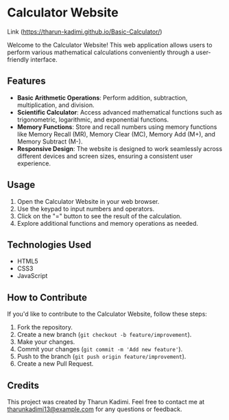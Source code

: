 # Calculator Website 

Link (https://tharun-kadimi.github.io/Basic-Calculator/)

Welcome to the Calculator Website! This web application allows users to perform various mathematical calculations conveniently through a user-friendly interface.

## Features

- **Basic Arithmetic Operations**: Perform addition, subtraction, multiplication, and division.
- **Scientific Calculator**: Access advanced mathematical functions such as trigonometric, logarithmic, and exponential functions.
- **Memory Functions**: Store and recall numbers using memory functions like Memory Recall (MR), Memory Clear (MC), Memory Add (M+), and Memory Subtract (M-).
- **Responsive Design**: The website is designed to work seamlessly across different devices and screen sizes, ensuring a consistent user experience.

## Usage

1. Open the Calculator Website in your web browser.
2. Use the keypad to input numbers and operators.
3. Click on the "=" button to see the result of the calculation.
4. Explore additional functions and memory operations as needed.

## Technologies Used

- HTML5
- CSS3
- JavaScript

## How to Contribute

If you'd like to contribute to the Calculator Website, follow these steps:

1. Fork the repository.
2. Create a new branch (`git checkout -b feature/improvement`).
3. Make your changes.
4. Commit your changes (`git commit -m 'Add new feature'`).
5. Push to the branch (`git push origin feature/improvement`).
6. Create a new Pull Request.

## Credits

This project was created by Tharun Kadimi. Feel free to contact me at tharunkadimi13@example.com for any questions or feedback.

<!-- ## License

This project is licensed under the MIT License - see the [LICENSE](LICENSE) file for details. -->
